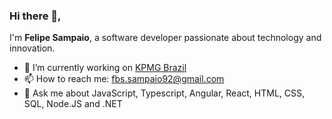 ### Hi there 👋, 
I'm **Felipe Sampaio**, a software developer passionate about technology and innovation.

- 🔭 I’m currently working on [KPMG Brazil](https://home.kpmg/br/pt/home.html)
- 📫 How to reach me: fbs.sampaio92@gmail.com
- 💬 Ask me about JavaScript, Typescript, Angular, React, HTML, CSS, SQL, Node.JS and .NET
